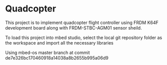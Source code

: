 
# Quadcopter
This project is to implement quadcopter flight controller using FRDM K64F development board along with 
FRDM-STBC-AGM01 sensor sheild.

To load this project into mbed studio, select the local git repository folder as the workspace and import all
the necessary libraries

Using mbed-os master branch at commit de7e326bc170460918a14038a8b2655b995a06d9
